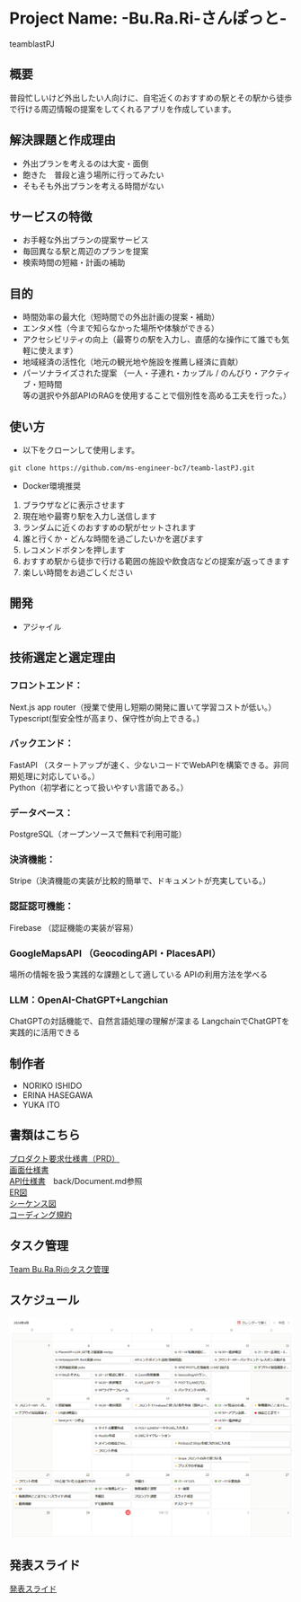 # Project Name: -Bu.Ra.Ri-さんぽっと- <br>
teamblastPJ

## 概要
普段忙しいけど外出したい人向けに、自宅近くのおすすめの駅とその駅から徒歩で行ける周辺情報の提案をしてくれるアプリを作成しています。
## 解決課題と作成理由
* 外出プランを考えるのは大変・面倒
* 飽きた　普段と違う場所に行ってみたい
* そもそも外出プランを考える時間がない
## サービスの特徴
* お手軽な外出プランの提案サービス
* 毎回異なる駅と周辺のプランを提案
* 検索時間の短縮・計画の補助
## 目的
* 時間効率の最大化（短時間での外出計画の提案・補助）
* エンタメ性（今まで知らなかった場所や体験ができる）
* アクセシビリティの向上（最寄りの駅を入力し、直感的な操作にて誰でも気軽に使えます）
* 地域経済の活性化（地元の観光地や施設を推薦し経済に貢献）
* パーソナライズされた提案
（一人・子連れ・カップル / のんびり・アクティブ・短時間<br>
等の選択や外部APIのRAGを使用することで個別性を高める工夫を行った。）
## 使い方
* 以下をクローンして使用します。
 ```java:title
git clone https://github.com/ms-engineer-bc7/teamb-lastPJ.git
```
* Docker環境推奨
1. ブラウザなどに表示させます
2. 現在地や最寄り駅を入力し送信します
3. ランダムに近くのおすすめの駅がセットされます
4. 誰と行くか・どんな時間を過ごしたいかを選びます
5. レコメンドボタンを押します
6. おすすめ駅から徒歩で行ける範囲の施設や飲食店などの提案が返ってきます
7. 楽しい時間をお過ごしください

## 開発
* アジャイル

## 技術選定と選定理由
### フロントエンド：<br>
 Next.js app router（授業で使用し短期の開発に置いて学習コストが低い。）<br>
 Typescript(型安全性が高まり、保守性が向上できる。)<br>
### バックエンド：
FastAPI （スタートアップが速く、少ないコードでWebAPIを構築できる。非同期処理に対応している。）<br>
Python（初学者にとって扱いやすい言語である。）<br>
### データベース：
PostgreSQL（オープンソースで無料で利用可能）<br>
### 決済機能：
Stripe（決済機能の実装が比較的簡単で、ドキュメントが充実している。）<br>
### 認証認可機能：
Firebase （認証機能の実装が容易）<br>
### GoogleMapsAPI （GeocodingAPI・PlacesAPI）<br>
場所の情報を扱う実践的な課題として適している
APIの利用方法を学べる

### LLM：OpenAI-ChatGPT+Langchian
ChatGPTの対話機能で、自然言語処理の理解が深まる
LangchainでChatGPTを実践的に活用できる
## 

 

## 制作者
* NORIKO ISHIDO
* ERINA HASEGAWA
* YUKA ITO

## 書類はこちら
[プロダクト要求仕様書（PRD）](https://miniature-icon-2d2.notion.site/PRD-2e8ad23d47c549c18a75c2405120c631?pvs=4)<br>
[画面仕様書](https://www.notion.so/WF-5e7afd39bdbd45c7bd14eb6c8ba06b7f)<br>
[API仕様書](https://github.com/ms-engineer-bc7/teamb-lastPJ/blob/main/back/Document.md)　back/Document.md参照<br>
[ER図](https://miniature-icon-2d2.notion.site/ER-f25353c9e47b45a58177cc53c88612ed)<br>
[シーケンス図](https://miniature-icon-2d2.notion.site/Firebase-LLM-e7a60192bdba4bf5aaaf04f860876272)<br>
[コーディング規約](https://www.notion.so/1a122896c4b5476b8d19824049a9aedd)<br>

## タスク管理
[Team Bu.Ra.Ri◎タスク管理](https://miniature-icon-2d2.notion.site/Team-Bu-Ra-Ri-aeb75cd0b56548659f275092f95e250f?pvs=4)<br>

## スケジュール
![スケジュール](front/public/schedule.png "スケジュール")

## 発表スライド
[発表スライド](https://www.canva.com/design/DAGB6M1MNFk/nC7f7ZhRiU-IV-67-fL4lg/watch?utm_content=DAGB6M1MNFk&utm_campaign=designshare&utm_medium=link&utm_source=editor)<br>
